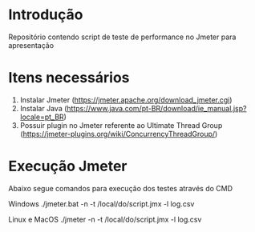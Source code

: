 # Introdução
Repositório contendo script de teste de performance no Jmeter para apresentação

# Itens necessários 
1. Instalar Jmeter (https://jmeter.apache.org/download_jmeter.cgi)
2. Instalar Java (https://www.java.com/pt-BR/download/ie_manual.jsp?locale=pt_BR)
3. Possuir plugin no Jmeter referente ao Ultimate Thread Group (https://jmeter-plugins.org/wiki/ConcurrencyThreadGroup/)
 
# Execução Jmeter
Abaixo segue comandos para execução dos testes através do CMD 

Windows
./jmeter.bat -n -t /local/do/script.jmx -l log.csv

Linux e MacOS
./jmeter -n -t /local/do/script.jmx -l log.csv